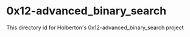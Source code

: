 # 0x12-advanced_binary_search
This directory id for Holberton's 0x12-advanced_binary_search project
